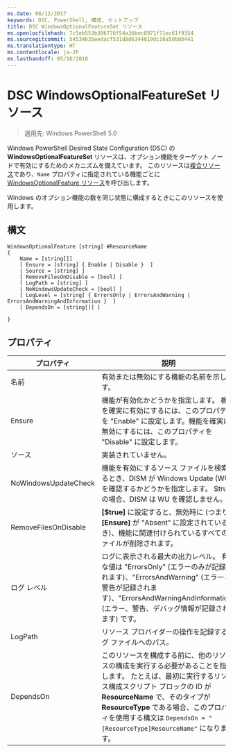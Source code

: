 ```yaml
---
ms.date: 06/12/2017
keywords: DSC, PowerShell, 構成, セットアップ
title: DSC WindowsOptionalFeatureSet リソース
ms.openlocfilehash: 7c5eb553b396776f54a36bec8971f71ec61f9354
ms.sourcegitcommit: 54534635eedacf531d8d6344019dc16a50b8b441
ms.translationtype: HT
ms.contentlocale: ja-JP
ms.lasthandoff: 05/16/2018
---
```

# <a name="dsc-windowsoptionalfeatureset-resource"></a>DSC WindowsOptionalFeatureSet リソース

> 適用先: Windows PowerShell 5.0

Windows PowerShell Desired State Configuration (DSC) の **WindowsOptionalFeatureSet** リソースは、オプション機能をターゲット ノードで有効にするためのメカニズムを備えています。
このリソースは[複合リソース](authoringResourceComposite.md)であり、`Name` プロパティに指定されている機能ごとに [WindowsOptionalFeature リソース](windowsOptionalFeatureResource.md)を呼び出します。

Windows のオプション機能の数を同じ状態に構成するときにこのリソースを使用します。

## <a name="syntax"></a>構文

```
WindowsOptionalFeature [string] #ResourceName
{
    Name = [string[]]
    [ Ensure = [string] { Enable | Disable }  ]
    [ Source = [string] ]
    [ RemoveFilesOnDisable = [bool] ]
    [ LogPath = [string] ]
    [ NoWindowsUpdateCheck = [bool] ]
    [ LogLevel = [string] { ErrorsOnly | ErrorsAndWarning | ErrorsAndWarningAndInformation }  ]
    [ DependsOn = [string[]] ]

}
```

## <a name="properties"></a>プロパティ

|  プロパティ  |  説明   |
|---|---|
| 名前| 有効または無効にする機能の名前を示します。|
| Ensure| 機能が有効化かどうかを指定します。 機能を確実に有効にするには、このプロパティを "Enable" に設定します。機能を確実に無効にするには、このプロパティを "Disable" に設定します。|
| ソース| 実装されていません。|
| NoWindowsUpdateCheck| 機能を有効にするソース ファイルを検索するとき、DISM が Windows Update (WU) を確認するかどうかを指定します。 $true の場合、DISM は WU を確認しません。|
| RemoveFilesOnDisable| **[$true]** に設定すると、無効時に (つまり、**[Ensure]** が "Absent" に設定されているとき)、機能に関連付けられているすべてのファイルが削除されます。|
| ログ レベル| ログに表示される最大の出力レベル。 有効な値は "ErrorsOnly" (エラーのみが記録されます)、"ErrorsAndWarning" (エラーと警告が記録されます)、"ErrorsAndWarningAndInformation" (エラー、警告、デバッグ情報が記録されます) です。|
| LogPath| リソース プロバイダーの操作を記録するログ ファイルへのパス。|
| DependsOn| このリソースを構成する前に、他のリソースの構成を実行する必要があることを指定します。 たとえば、最初に実行するリソース構成スクリプト ブロックの ID が __ResourceName__ で、そのタイプが __ResourceType__ である場合、このプロパティを使用する構文は `DependsOn = "[ResourceType]ResourceName"` になります。|